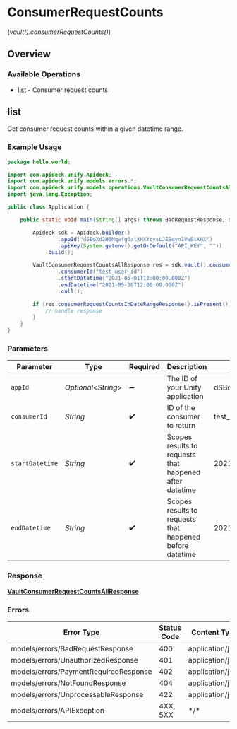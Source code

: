 # ConsumerRequestCounts
(*vault().consumerRequestCounts()*)

## Overview

### Available Operations

* [list](#list) - Consumer request counts

## list

Get consumer request counts within a given datetime range.


### Example Usage

```java
package hello.world;

import com.apideck.unify.Apideck;
import com.apideck.unify.models.errors.*;
import com.apideck.unify.models.operations.VaultConsumerRequestCountsAllResponse;
import java.lang.Exception;

public class Application {

    public static void main(String[] args) throws BadRequestResponse, UnauthorizedResponse, PaymentRequiredResponse, NotFoundResponse, UnprocessableResponse, Exception {

        Apideck sdk = Apideck.builder()
                .appId("dSBdXd2H6Mqwfg0atXHXYcysLJE9qyn1VwBtXHX")
                .apiKey(System.getenv().getOrDefault("API_KEY", ""))
            .build();

        VaultConsumerRequestCountsAllResponse res = sdk.vault().consumerRequestCounts().list()
                .consumerId("test_user_id")
                .startDatetime("2021-05-01T12:00:00.000Z")
                .endDatetime("2021-05-30T12:00:00.000Z")
                .call();

        if (res.consumerRequestCountsInDateRangeResponse().isPresent()) {
            // handle response
        }
    }
}
```

### Parameters

| Parameter                                                | Type                                                     | Required                                                 | Description                                              | Example                                                  |
| -------------------------------------------------------- | -------------------------------------------------------- | -------------------------------------------------------- | -------------------------------------------------------- | -------------------------------------------------------- |
| `appId`                                                  | *Optional\<String>*                                      | :heavy_minus_sign:                                       | The ID of your Unify application                         | dSBdXd2H6Mqwfg0atXHXYcysLJE9qyn1VwBtXHX                  |
| `consumerId`                                             | *String*                                                 | :heavy_check_mark:                                       | ID of the consumer to return                             | test_user_id                                             |
| `startDatetime`                                          | *String*                                                 | :heavy_check_mark:                                       | Scopes results to requests that happened after datetime  | 2021-05-01T12:00:00.000Z                                 |
| `endDatetime`                                            | *String*                                                 | :heavy_check_mark:                                       | Scopes results to requests that happened before datetime | 2021-05-30T12:00:00.000Z                                 |

### Response

**[VaultConsumerRequestCountsAllResponse](../../models/operations/VaultConsumerRequestCountsAllResponse.md)**

### Errors

| Error Type                            | Status Code                           | Content Type                          |
| ------------------------------------- | ------------------------------------- | ------------------------------------- |
| models/errors/BadRequestResponse      | 400                                   | application/json                      |
| models/errors/UnauthorizedResponse    | 401                                   | application/json                      |
| models/errors/PaymentRequiredResponse | 402                                   | application/json                      |
| models/errors/NotFoundResponse        | 404                                   | application/json                      |
| models/errors/UnprocessableResponse   | 422                                   | application/json                      |
| models/errors/APIException            | 4XX, 5XX                              | \*/\*                                 |